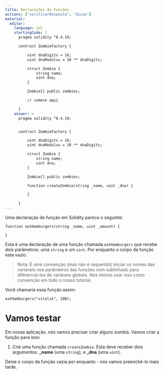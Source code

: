 ```yaml
---
title: Declarações de Funções
actions: ["verificarResposta", "dicas"]
material:
  editor:
    language: sol
    startingCode: |
      pragma solidity ^0.4.19;

      contract ZombieFactory {

          uint dnaDigits = 16;
          uint dnaModulus = 10 ** dnaDigits;

          struct Zombie {
              string name;
              uint dna;
          }

          Zombie[] public zombies;

          // comece aqui

      }
    answer: >
      pragma solidity ^0.4.19;


      contract ZombieFactory {

          uint dnaDigits = 16;
          uint dnaModulus = 10 ** dnaDigits;

          struct Zombie {
              string name;
              uint dna;
          }

          Zombie[] public zombies;

          function createZombie(string _name, uint _dna) {

          }

      }
---
```


Uma declaração de função em Solidity parece o seguinte:

```
function eatHamburgers(string _name, uint _amount) {

}
```

Esta é uma declaração de uma função chamada `eatHamburgers` que recebe dois
parâmetros: uma `string` e um `uint`. Por enquanto o corpo da função esta vazio.

> Nota: É uma convenção (mas não é requerido) iniciar os nomes das variáveis nos
> parâmetros das funções com sublinhado para diferenciá-los de variáveis
> globais. Nós iremos usar isso como convenção em todo o nosso tutorial.

Você chamaria essa função assim:

```
eatHamburgers("vitalik", 100);
```

# Vamos testar

Em nossa aplicação, nós vamos precisar criar alguns zumbis. Vamos criar a função
para isso:

1. Crie uma função chamada `createZombie`. Esta deve receber dois argumentos:
   **\_name** (uma `string`), e **\_dna** (uma `uint`).

Deixe o corpo da função vazia por enquanto - nós vamos preenchê-lo mais tarde.
